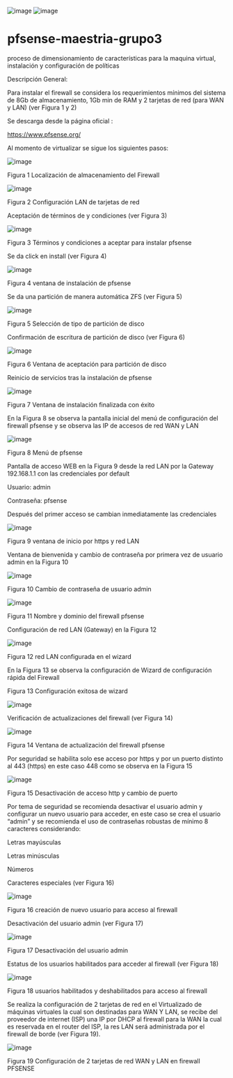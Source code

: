 ![image](https://github.com/lazuniga03/pfsense-maestria-grupo3/assets/144503813/8133f468-04e7-4a66-bcc1-15cb70ecab2c) ![image](https://github.com/lazuniga03/pfsense-maestria-grupo3/assets/144503813/f385eb05-fb30-461a-9a17-b5ae8c681686)

# pfsense-maestria-grupo3
proceso de dimensionamiento de características para la maquina virtual, instalación y configuración de políticas

Descripción General:

Para instalar el firewall se considera los requerimientos mínimos del sistema de 8Gb de almacenamiento, 1Gb min de RAM y 2 tarjetas de red (para WAN y LAN) (ver Figura 1 y 2)

Se descarga desde la página oficial :

https://www.pfsense.org/ 

Al momento de virtualizar se sigue los siguientes pasos:

![image](https://github.com/lazuniga03/pfsense-maestria-grupo3/assets/144503813/72722099-5493-46e2-9621-d76ea68a2711)

Figura 1 Localización de almacenamiento del Firewall

![image](https://github.com/lazuniga03/pfsense-maestria-grupo3/assets/144503813/66a69458-3431-4efb-b73f-509a940fcdc4)

Figura 2 Configuración LAN de tarjetas de red
 
Aceptación de términos de y condiciones (ver Figura 3)

![image](https://github.com/lazuniga03/pfsense-maestria-grupo3/assets/144503813/b4aa41f3-f711-40a9-ba43-ceeda9d63115)

Figura 3 Términos y condiciones a aceptar para instalar pfsense

Se da click en install (ver Figura 4)

![image](https://github.com/lazuniga03/pfsense-maestria-grupo3/assets/144503813/ff998ebb-5995-4209-ad02-f3c6eb10bd7f)

Figura 4 ventana de instalación de pfsense
 
Se da una partición de manera automática ZFS (ver Figura 5)

![image](https://github.com/lazuniga03/pfsense-maestria-grupo3/assets/144503813/c90a66e4-884d-455b-8667-ae85bd6d9ba8)

Figura 5 Selección de tipo de partición de disco

 Confirmación de escritura de partición de disco (ver Figura 6)

![image](https://github.com/lazuniga03/pfsense-maestria-grupo3/assets/144503813/ff34bea4-e3ac-449e-8a92-3d2b94b5e4fa)

Figura 6 Ventana de aceptación para partición de disco
 
Reinicio de servicios tras la instalación de pfsense

![image](https://github.com/lazuniga03/pfsense-maestria-grupo3/assets/144503813/54cd48a5-2319-424d-b190-a9a4ecc6167f)

Figura 7 Ventana de instalación finalizada con éxito
 
En la Figura 8 se observa la pantalla inicial del menú de configuración del firewall pfsense y se observa las IP de accesos de red WAN y LAN 

![image](https://github.com/lazuniga03/pfsense-maestria-grupo3/assets/144503813/7ffdf421-2ce2-429f-9886-7c07361ebf8b)

Figura 8 Menú de pfsense

 
Pantalla de acceso WEB en la Figura 9 desde la red LAN por la Gateway 192.168.1.1 con las credenciales por default

Usuario: admin

Contraseña: pfsense

Después del primer acceso se cambian inmediatamente las credenciales 

![image](https://github.com/lazuniga03/pfsense-maestria-grupo3/assets/144503813/c9dca292-c9e0-41ec-bd11-8df60486af38)

Figura 9 ventana de inicio por https y red LAN

Ventana de bienvenida y cambio de contraseña por primera vez de usuario admin en la Figura 10

![image](https://github.com/lazuniga03/pfsense-maestria-grupo3/assets/144503813/be17df1f-8acb-478a-9337-77452b16e8a7)

Figura 10 Cambio de contraseña de usuario admin

![image](https://github.com/lazuniga03/pfsense-maestria-grupo3/assets/144503813/94ab3be0-1e7e-48cf-81ba-efc3d7f2602f)

Figura 11 Nombre y dominio del firewall pfsense
 
Configuración de red LAN (Gateway) en la Figura 12

![image](https://github.com/lazuniga03/pfsense-maestria-grupo3/assets/144503813/54fe1b72-c783-4504-bc90-fb143a85a1e3)

Figura 12 red LAN configurada en el wizard
 
En la Figura 13 se observa la configuración de Wizard de configuración rápida del Firewall

Figura 13 Configuración exitosa de wizard 

![image](https://github.com/lazuniga03/pfsense-maestria-grupo3/assets/144503813/a70d81de-2d94-40ef-8393-53cca277d800)

Verificación de actualizaciones del firewall (ver Figura 14)

![image](https://github.com/lazuniga03/pfsense-maestria-grupo3/assets/144503813/384ae512-d5bc-48f4-9272-717205d97b7e)

Figura 14 Ventana de actualización del firewall pfsense
 
Por seguridad se habilita solo ese acceso por https y por un puerto distinto al 443 (https) en este caso 448 como se observa en la Figura 15

![image](https://github.com/lazuniga03/pfsense-maestria-grupo3/assets/144503813/092fd36e-0a77-4bc6-9fbd-94175cf25afc)

Figura 15 Desactivación de acceso http y cambio de puerto
 
Por tema de seguridad se recomienda desactivar el usuario admin y configurar un nuevo usuario para acceder, en este caso se crea el usuario “admin” y se recomienda el uso de contraseñas robustas de mínimo 8 caracteres considerando: 

Letras mayúsculas

Letras minúsculas

Números

Caracteres especiales (ver Figura 16)

![image](https://github.com/lazuniga03/pfsense-maestria-grupo3/assets/144503813/f87503eb-9457-4525-b95e-844a41907efc)

Figura 16 creación de nuevo usuario para acceso al firewall


 
Desactivación del usuario admin (ver Figura 17)

![image](https://github.com/lazuniga03/pfsense-maestria-grupo3/assets/144503813/c0d83b5d-9f25-4b6a-8432-797bbc0ab164)

Figura 17 Desactivación del usuario admin

 
Estatus de los usuarios habilitados para acceder al firewall (ver Figura 18)

![image](https://github.com/lazuniga03/pfsense-maestria-grupo3/assets/144503813/a02e4bc6-04dc-4cf3-8ba1-b8899cae5988)

Figura 18 usuarios habilitados y deshabilitados para acceso al firewall
 

Se realiza la configuración de 2 tarjetas de red en el Virtualizado de máquinas virtuales la cual son destinadas para WAN Y LAN, se recibe del proveedor de internet (ISP) una IP por DHCP al firewall para la WAN la cual es reservada en el router del ISP, la res LAN será administrada por el firewall de borde (ver Figura 19).

![image](https://github.com/lazuniga03/pfsense-maestria-grupo3/assets/144503813/0e92f6c0-98b7-4681-bdea-6d46dab343b6)

Figura 19 Configuración de 2 tarjetas de red WAN y LAN en firewall PFSENSE

